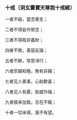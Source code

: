 ### 十戒（洞玄靈寶天尊說十戒經）

一者不殺，當念衆生；

二者不得妄作邪念；

三者不得取非義財；

四者不欺，善惡反論；

五者不醉，常思凈行；

六者宗親和睦，無有非親；

七者见人善事，心助歡喜；

八者见人有憂，助威作福；

九者彼来加我，志在不報；

十者一切未得，我不有望。
